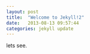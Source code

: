 ```yaml
---
layout: post
title:  "Welcome to Jekyll!2"
date:   2013-08-13 09:57:44
categories: jekyll update
---
```


lets see.
